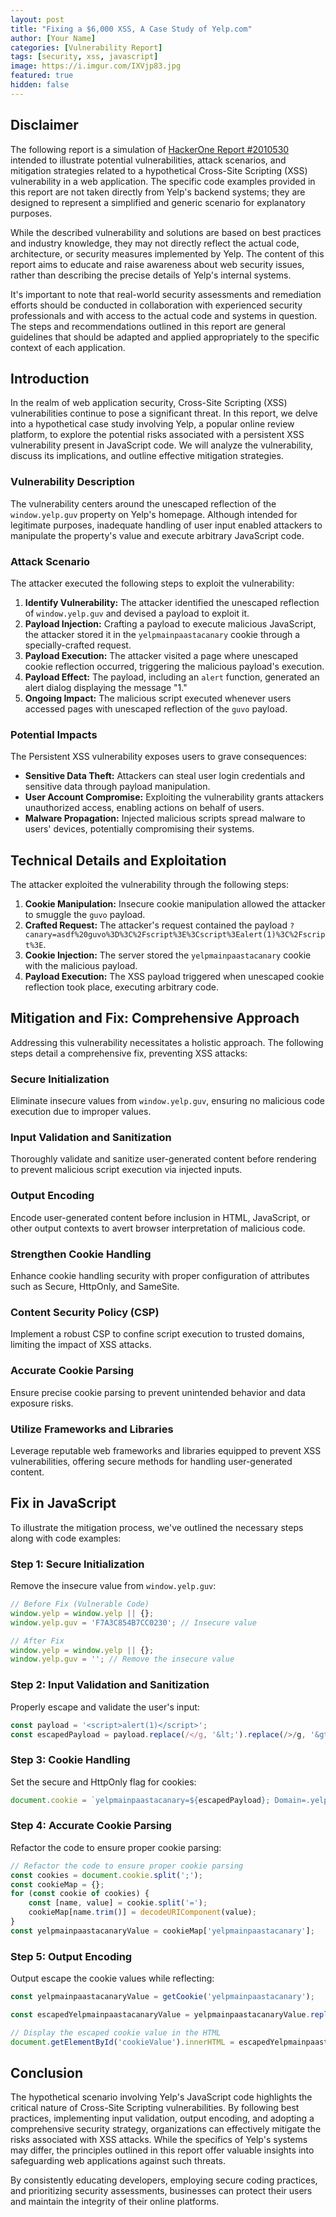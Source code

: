 ```yaml
---
layout: post
title: "Fixing a $6,000 XSS, A Case Study of Yelp.com"
author: [Your Name]
categories: [Vulnerability Report]
tags: [security, xss, javascript]
image: https://i.imgur.com/IXVjp83.jpg
featured: true
hidden: false
---
```


## Disclaimer
The following report is a simulation of [HackerOne Report #2010530](https://hackerone.com/reports/2010530) intended to illustrate potential vulnerabilities, attack scenarios, and mitigation strategies related to a hypothetical Cross-Site Scripting (XSS) vulnerability in a web application. The specific code examples provided in this report are not taken directly from Yelp's backend systems; they are designed to represent a simplified and generic scenario for explanatory purposes.

While the described vulnerability and solutions are based on best practices and industry knowledge, they may not directly reflect the actual code, architecture, or security measures implemented by Yelp. The content of this report aims to educate and raise awareness about web security issues, rather than describing the precise details of Yelp's internal systems.

It's important to note that real-world security assessments and remediation efforts should be conducted in collaboration with experienced security professionals and with access to the actual code and systems in question. The steps and recommendations outlined in this report are general guidelines that should be adapted and applied appropriately to the specific context of each application.

## Introduction

In the realm of web application security, Cross-Site Scripting (XSS) vulnerabilities continue to pose a significant threat. In this report, we delve into a hypothetical case study involving Yelp, a popular online review platform, to explore the potential risks associated with a persistent XSS vulnerability present in JavaScript code. We will analyze the vulnerability, discuss its implications, and outline effective mitigation strategies.

### Vulnerability Description

The vulnerability centers around the unescaped reflection of the `window.yelp.guv` property on Yelp's homepage. Although intended for legitimate purposes, inadequate handling of user input enabled attackers to manipulate the property's value and execute arbitrary JavaScript code.

### Attack Scenario

The attacker executed the following steps to exploit the vulnerability:

1. **Identify Vulnerability:** The attacker identified the unescaped reflection of `window.yelp.guv` and devised a payload to exploit it.
2. **Payload Injection:** Crafting a payload to execute malicious JavaScript, the attacker stored it in the `yelpmainpaastacanary` cookie through a specially-crafted request.
3. **Payload Execution:** The attacker visited a page where unescaped cookie reflection occurred, triggering the malicious payload's execution.
4. **Payload Effect:** The payload, including an `alert` function, generated an alert dialog displaying the message "1."
5. **Ongoing Impact:** The malicious script executed whenever users accessed pages with unescaped reflection of the `guvo` payload.

### Potential Impacts

The Persistent XSS vulnerability exposes users to grave consequences:

- **Sensitive Data Theft:** Attackers can steal user login credentials and sensitive data through payload manipulation.
- **User Account Compromise:** Exploiting the vulnerability grants attackers unauthorized access, enabling actions on behalf of users.
- **Malware Propagation:** Injected malicious scripts spread malware to users' devices, potentially compromising their systems.

## Technical Details and Exploitation

The attacker exploited the vulnerability through the following steps:

1. **Cookie Manipulation:** Insecure cookie manipulation allowed the attacker to smuggle the `guvo` payload.
2. **Crafted Request:** The attacker's request contained the payload `?canary=asdf%20guvo%3D%3C%2Fscript%3E%3Cscript%3Ealert(1)%3C%2Fscript%3E`.
3. **Cookie Injection:** The server stored the `yelpmainpaastacanary` cookie with the malicious payload.
4. **Payload Execution:** The XSS payload triggered when unescaped cookie reflection took place, executing arbitrary code.

## Mitigation and Fix: Comprehensive Approach

Addressing this vulnerability necessitates a holistic approach. The following steps detail a comprehensive fix, preventing XSS attacks:

### Secure Initialization

Eliminate insecure values from `window.yelp.guv`, ensuring no malicious code execution due to improper values.

### Input Validation and Sanitization

Thoroughly validate and sanitize user-generated content before rendering to prevent malicious script execution via injected inputs.

### Output Encoding

Encode user-generated content before inclusion in HTML, JavaScript, or other output contexts to avert browser interpretation of malicious code.

### Strengthen Cookie Handling

Enhance cookie handling security with proper configuration of attributes such as Secure, HttpOnly, and SameSite.

### Content Security Policy (CSP)

Implement a robust CSP to confine script execution to trusted domains, limiting the impact of XSS attacks.

### Accurate Cookie Parsing

Ensure precise cookie parsing to prevent unintended behavior and data exposure risks.

### Utilize Frameworks and Libraries

Leverage reputable web frameworks and libraries equipped to prevent XSS vulnerabilities, offering secure methods for handling user-generated content.

## Fix in JavaScript

To illustrate the mitigation process, we've outlined the necessary steps along with code examples:

### Step 1: Secure Initialization

Remove the insecure value from `window.yelp.guv`:
```javascript
// Before Fix (Vulnerable Code)
window.yelp = window.yelp || {};
window.yelp.guv = 'F7A3C854B7CC0230'; // Insecure value

// After Fix
window.yelp = window.yelp || {};
window.yelp.guv = ''; // Remove the insecure value
```

### Step 2: Input Validation and Sanitization

Properly escape and validate the user's input:
```javascript
const payload = '<script>alert(1)</script>';
const escapedPayload = payload.replace(/</g, '&lt;').replace(/>/g, '&gt;');
```

### Step 3: Cookie Handling

Set the secure and HttpOnly flag for cookies:
```javascript
document.cookie = `yelpmainpaastacanary=${escapedPayload}; Domain=.yelp.com; Path=/; Secure; SameSite=Lax; HttpOnly`;
```

### Step 4: Accurate Cookie Parsing

Refactor the code to ensure proper cookie parsing:
```javascript
// Refactor the code to ensure proper cookie parsing
const cookies = document.cookie.split(';');
const cookieMap = {};
for (const cookie of cookies) {
    const [name, value] = cookie.split('=');
    cookieMap[name.trim()] = decodeURIComponent(value);
}
const yelpmainpaastacanaryValue = cookieMap['yelpmainpaastacanary'];
```

### Step 5: Output Encoding

Output escape the cookie values while reflecting:
```javascript
const yelpmainpaastacanaryValue = getCookie('yelpmainpaastacanary');

const escapedYelpmainpaastacanaryValue = yelpmainpaastacanaryValue.replace(/</g, '&lt;').replace(/>/g, '&gt;');

// Display the escaped cookie value in the HTML
document.getElementById('cookieValue').innerHTML = escapedYelpmainpaastacanaryValue;
```
## Conclusion
The hypothetical scenario involving Yelp's JavaScript code highlights the critical nature of Cross-Site Scripting vulnerabilities. By following best practices, implementing input validation, output encoding, and adopting a comprehensive security strategy, organizations can effectively mitigate the risks associated with XSS attacks. While the specifics of Yelp's systems may differ, the principles outlined in this report offer valuable insights into safeguarding web applications against such threats.

By consistently educating developers, employing secure coding practices, and prioritizing security assessments, businesses can protect their users and maintain the integrity of their online platforms.